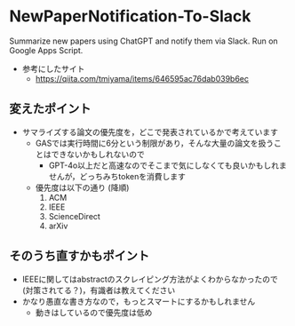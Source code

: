 # NewPaperNotification-To-Slack

Summarize new papers using ChatGPT and notify them via Slack.
Run on Google Apps Script.

- 参考にしたサイト
    - https://qiita.com/tmiyama/items/646595ac76dab039b6ec


## 変えたポイント
- サマライズする論文の優先度を，どこで発表されているかで考えています
    - GASでは実行時間に6分という制限があり，そんな大量の論文を扱うことはできないかもしれないので
        - GPT-4o以上だと高速なのでそこまで気にしなくても良いかもしれませんが，どっちみちtokenを消費します
    - 優先度は以下の通り (降順)
        1. ACM
        2. IEEE
        3. ScienceDirect
        4. arXiv

## そのうち直すかもポイント
- IEEEに関してはabstractのスクレイピング方法がよくわからなかったので (対策されてる？)，有識者は教えてください
- かなり愚直な書き方なので，もっとスマートにするかもしれません
    - 動きはしているので優先度は低め

